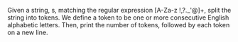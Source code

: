 Given a string, s, matching the regular expression [A-Za-z !,?._'@]+, split the string into tokens. 
We define a token to be one or more consecutive English alphabetic letters. 
Then, print the number of tokens, followed by each token on a new line.
